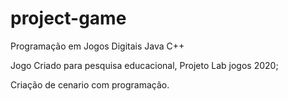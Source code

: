 # project-game
Programação em Jogos Digitais Java C++

Jogo Criado para pesquisa educacional,
Projeto Lab jogos 2020; 

Criação de cenario com programação. 
